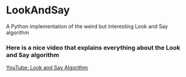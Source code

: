 # LookAndSay
A Python implementation of the weird but interesting Look and Say algorithm

### Here is a nice video that explains everything about the Look and Say algorithm

<p><a href="https://www.youtube.com/watch?v=LpjX3kHXcR0" target="_blank">YouTube: Look and Say Algorithm</a></p>
